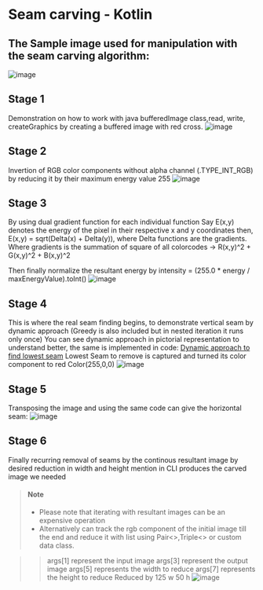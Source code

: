 # Seam carving - Kotlin

## The Sample image used for manipulation with the seam carving algorithm:

![image](https://github.com/Skyliner-dev/SeamCarvingKotlin/assets/109461607/bf692047-723a-4de3-921e-35e2b58bb60f)


## Stage 1
Demonstration on how to work with java bufferedImage class,read, write, createGraphics by creating a buffered image with red cross.
![image](https://github.com/Skyliner-dev/SeamCarvingKotlin/assets/109461607/1101cdfb-cad2-498b-9ffc-932d60e7e2c9)

## Stage 2
Invertion of RGB color components without alpha channel (.TYPE_INT_RGB) by reducing it by their maximum energy value 255
![image](https://github.com/Skyliner-dev/SeamCarvingKotlin/assets/109461607/708125c8-a82c-451b-948f-08a58711fd2f)

## Stage 3
By using dual gradient function for each individual function
Say E(x,y) denotes the energy of the pixel in their respective x and y coordinates then,
E(x,y) = sqrt(Delta(x) + Delta(y)), where Delta functions are the gradients.
Where gradients is the summation of square of all colorcodes -> R(x,y)^2 + G(x,y)^2 + B(x,y)^2

Then finally normalize the resultant energy by
intensity = (255.0 * energy / maxEnergyValue).toInt()
![image](https://github.com/Skyliner-dev/SeamCarvingKotlin/assets/109461607/2a490ce0-22c4-4f81-9b86-c95063317622)

## Stage 4
This is where the real seam finding begins, to demonstrate vertical seam by dynamic approach (Greedy is also included but in nested iteration it runs only once)
You can see dynamic approach in pictorial representation to understand better, the same is implemented in code:
[Dynamic approach to find lowest seam](https://en.m.wikipedia.org/wiki/Seam_carving#Dynamic_programming)
Lowest Seam to remove is captured and turned its color component to red Color(255,0,0)
![image](https://github.com/Skyliner-dev/SeamCarvingKotlin/assets/109461607/9d7963fb-11f6-4c96-8b3a-a67194119835)

## Stage 5
Transposing the image and using the same code can give the horizontal seam:
![image](https://github.com/Skyliner-dev/SeamCarvingKotlin/assets/109461607/690700dd-08ea-47f4-b33c-7df23a2c6df9)

## Stage 6
Finally recurring removal of seams by the continous resultant image by desired reduction in width and height mention in CLI produces the carved image we needed
> #### Note
>
> - Please note that iterating with resultant images can be an expensive operation
> - Alternatively can track the rgb component of the initial image till the end and reduce it with list using Pair<>,Triple<> or custom data class.
 
>> args[1] represent the input image
>> args[3] represent the output image
>> args[5] represents the width to reduce
>> args[7] represents the height to reduce
Reduced by 125 w 50 h
![image](https://github.com/Skyliner-dev/SeamCarvingKotlin/assets/109461607/c7ac3375-aef6-4d96-9261-8e44ad013b50)
